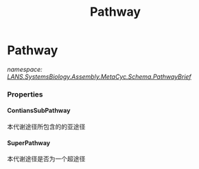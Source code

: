 ﻿---
title: Pathway
---

# Pathway
_namespace: [LANS.SystemsBiology.Assembly.MetaCyc.Schema.PathwayBrief](N-LANS.SystemsBiology.Assembly.MetaCyc.Schema.PathwayBrief.html)_






### Properties

#### ContiansSubPathway
本代谢途径所包含的的亚途径
#### SuperPathway
本代谢途径是否为一个超途径
